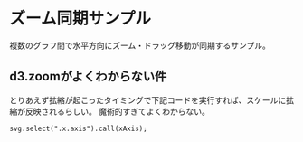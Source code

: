 ズーム同期サンプル
==========

複数のグラフ間で水平方向にズーム・ドラッグ移動が同期するサンプル。

d3.zoomがよくわからない件
---

とりあえず拡縮が起こったタイミングで下記コードを実行すれば、スケールに拡縮が反映されるらしい。
魔術的すぎてよくわからない。

```
svg.select(".x.axis").call(xAxis);
```








